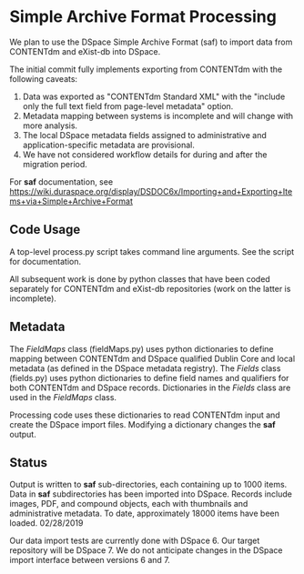 # Simple Archive Format Processing

We plan to use the DSpace Simple Archive Format (saf) to import data from CONTENTdm and eXist-db into DSpace.

The initial commit fully implements exporting from CONTENTdm with the following caveats:

1. Data was exported as "CONTENTdm Standard XML" with the "include only the full text field from page-level metadata"
option.
2. Metadata mapping between systems is incomplete and will change with more analysis.
3. The local DSpace metadata fields assigned to administrative and application-specific metadata are provisional.
4. We have not considered workflow details for during and after the migration period.

For **saf** documentation, see https://wiki.duraspace.org/display/DSDOC6x/Importing+and+Exporting+Items+via+Simple+Archive+Format

## Code Usage 

A top-level process.py script takes command line arguments.  See the script for documentation.

All subsequent work is done by python classes that have been coded separately for CONTENTdm and eXist-db repositories
(work on the latter is incomplete).

## Metadata

The _FieldMaps_ class (fieldMaps.py) uses python dictionaries to define mapping between CONTENTdm and DSpace qualified
Dublin Core and local metadata (as defined in the DSpace metadata registry). The _Fields_ class (fields.py) uses python dictionaries
to define field names and qualifiers for both CONTENTdm and DSpace records. Dictionaries in the _Fields_ class are used in 
the _FieldMaps_ class.

Processing code uses these dictionaries to read CONTENTdm input and create the DSpace import files. Modifying a 
dictionary changes the **saf** output. 

## Status

Output is written to **saf** sub-directories, each containing up to 1000 items. Data in **saf** subdirectories has been
 imported into DSpace.  Records include images, PDF, and compound objects, each with thumbnails and 
administrative metadata. To date, approximately 18000 items have been loaded. 02/28/2019

Our data import tests are currently done with DSpace 6.  Our target repository will be DSpace 7.  We do not anticipate changes
in the DSpace import interface between versions 6 and 7.